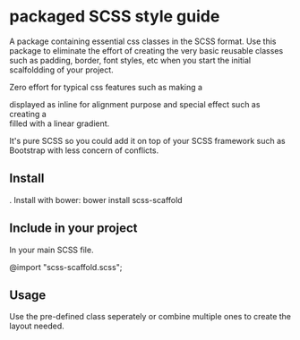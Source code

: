 # packaged SCSS style guide

A package containing essential css classes in the SCSS format. Use this package to eliminate the effort of creating the very basic reusable classes such as padding, border, font styles, etc when you start the initial scalfoldding of your project.

Zero effort for typical css features such as making a <div> displayed as inline for alignment purpose and special effect such as creating a <div> filled with a linear gradient.

It's pure SCSS so you could add it on top of your SCSS framework such as Bootstrap with less concern of conflicts.

## Install

. Install with bower: bower install scss-scaffold

## Include in your project

In your main SCSS file.

@import "scss-scaffold.scss";

## Usage
Use the pre-defined class seperately or combine multiple ones to create the layout needed.


